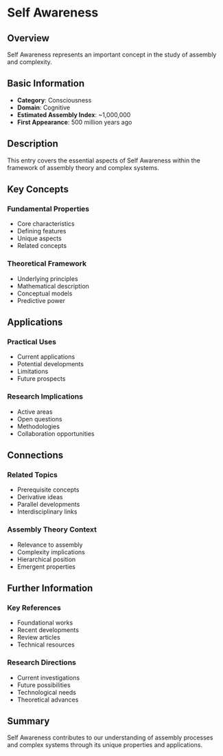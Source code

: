 # Self Awareness

## Overview

Self Awareness represents an important concept in the study of assembly and complexity.

## Basic Information

- **Category**: Consciousness
- **Domain**: Cognitive
- **Estimated Assembly Index**: ~1,000,000
- **First Appearance**: 500 million years ago

## Description

This entry covers the essential aspects of Self Awareness within the framework of assembly theory and complex systems.

## Key Concepts

### Fundamental Properties
- Core characteristics
- Defining features
- Unique aspects
- Related concepts

### Theoretical Framework
- Underlying principles
- Mathematical description
- Conceptual models
- Predictive power

## Applications

### Practical Uses
- Current applications
- Potential developments
- Limitations
- Future prospects

### Research Implications
- Active areas
- Open questions
- Methodologies
- Collaboration opportunities

## Connections

### Related Topics
- Prerequisite concepts
- Derivative ideas
- Parallel developments
- Interdisciplinary links

### Assembly Theory Context
- Relevance to assembly
- Complexity implications
- Hierarchical position
- Emergent properties

## Further Information

### Key References
- Foundational works
- Recent developments
- Review articles
- Technical resources

### Research Directions
- Current investigations
- Future possibilities
- Technological needs
- Theoretical advances

## Summary

Self Awareness contributes to our understanding of assembly processes and complex systems through its unique properties and applications.
